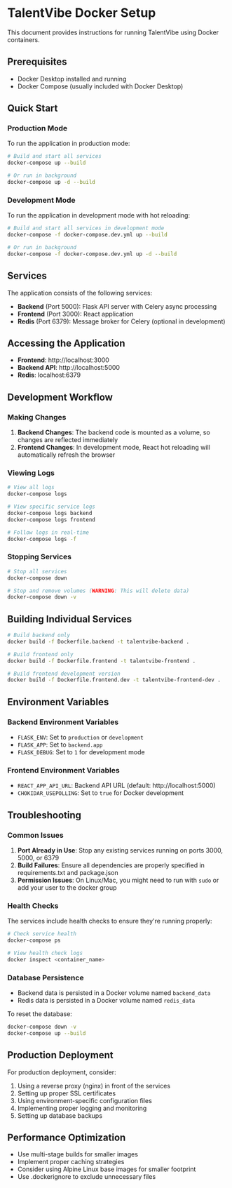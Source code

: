 # TalentVibe Docker Setup

This document provides instructions for running TalentVibe using Docker containers.

## Prerequisites

- Docker Desktop installed and running
- Docker Compose (usually included with Docker Desktop)

## Quick Start

### Production Mode

To run the application in production mode:

```bash
# Build and start all services
docker-compose up --build

# Or run in background
docker-compose up -d --build
```

### Development Mode

To run the application in development mode with hot reloading:

```bash
# Build and start all services in development mode
docker-compose -f docker-compose.dev.yml up --build

# Or run in background
docker-compose -f docker-compose.dev.yml up -d --build
```

## Services

The application consists of the following services:

- **Backend** (Port 5000): Flask API server with Celery async processing
- **Frontend** (Port 3000): React application
- **Redis** (Port 6379): Message broker for Celery (optional in development)

## Accessing the Application

- **Frontend**: http://localhost:3000
- **Backend API**: http://localhost:5000
- **Redis**: localhost:6379

## Development Workflow

### Making Changes

1. **Backend Changes**: The backend code is mounted as a volume, so changes are reflected immediately
2. **Frontend Changes**: In development mode, React hot reloading will automatically refresh the browser

### Viewing Logs

```bash
# View all logs
docker-compose logs

# View specific service logs
docker-compose logs backend
docker-compose logs frontend

# Follow logs in real-time
docker-compose logs -f
```

### Stopping Services

```bash
# Stop all services
docker-compose down

# Stop and remove volumes (WARNING: This will delete data)
docker-compose down -v
```

## Building Individual Services

```bash
# Build backend only
docker build -f Dockerfile.backend -t talentvibe-backend .

# Build frontend only
docker build -f Dockerfile.frontend -t talentvibe-frontend .

# Build frontend development version
docker build -f Dockerfile.frontend.dev -t talentvibe-frontend-dev .
```

## Environment Variables

### Backend Environment Variables

- `FLASK_ENV`: Set to `production` or `development`
- `FLASK_APP`: Set to `backend.app`
- `FLASK_DEBUG`: Set to `1` for development mode

### Frontend Environment Variables

- `REACT_APP_API_URL`: Backend API URL (default: http://localhost:5000)
- `CHOKIDAR_USEPOLLING`: Set to `true` for Docker development

## Troubleshooting

### Common Issues

1. **Port Already in Use**: Stop any existing services running on ports 3000, 5000, or 6379
2. **Build Failures**: Ensure all dependencies are properly specified in requirements.txt and package.json
3. **Permission Issues**: On Linux/Mac, you might need to run with `sudo` or add your user to the docker group

### Health Checks

The services include health checks to ensure they're running properly:

```bash
# Check service health
docker-compose ps

# View health check logs
docker inspect <container_name>
```

### Database Persistence

- Backend data is persisted in a Docker volume named `backend_data`
- Redis data is persisted in a Docker volume named `redis_data`

To reset the database:

```bash
docker-compose down -v
docker-compose up --build
```

## Production Deployment

For production deployment, consider:

1. Using a reverse proxy (nginx) in front of the services
2. Setting up proper SSL certificates
3. Using environment-specific configuration files
4. Implementing proper logging and monitoring
5. Setting up database backups

## Performance Optimization

- Use multi-stage builds for smaller images
- Implement proper caching strategies
- Consider using Alpine Linux base images for smaller footprint
- Use .dockerignore to exclude unnecessary files
